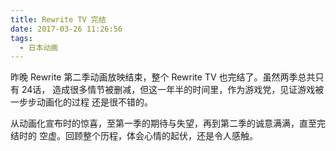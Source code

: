 ```yaml
---
title: Rewrite TV 完结
date: 2017-03-26 11:26:56
tags:
  - 日本动画
---
```


昨晚 Rewrite 第二季动画放映结束，整个 Rewrite TV 也完结了。虽然两季总共只有 24话，
造成很多情节被删减，但这一年半的时间里，作为游戏党，见证游戏被一步步动画化的过程
还是很不错的。

从动画化宣布时的惊喜，至第一季的期待与失望，再到第二季的诚意满满，直至完结时的
空虚。回顾整个历程，体会心情的起伏，还是令人感触。
